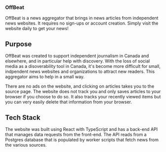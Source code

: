 ### OffBeat
OffBeat is a news aggregator that brings in news articles from independent news websites. It requires no sign-ups or account creation. Simply visit the website daily to get your news!

## Purpose
OffBeat was created to support independent journalism in Canada and elsewhere, and in particular help with discovery. With the loss of social media as a disoverability tool in Canada, it's become more difficult for small, indpendent news websites and organizations to attract new readers. This aggregator aims to help in a small way.

There are no ads on the website, and clicking on articles takes you to the source page. The website does not track you and only saves articles to your browser if you choose to do so. It also tracks your recently viewed items but you can very easily delete that information from your browser.

## Tech Stack
The website was built using React with TypeScript and has a back-end API that manages data requests from the front-end. The API reads from a Postgres database that is populated by worker scripts that fetch news from the various sources.
